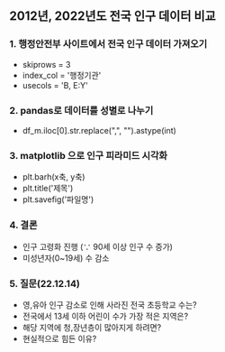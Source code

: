 ## 2012년, 2022년도 전국 인구 데이터 비교

### 1. 행정안전부 사이트에서 전국 인구 데이터 가져오기
  + skiprows = 3
  + index_col = '행정기관'
  + usecols = 'B, E:Y'
  
### 2. pandas로 데이터를 성별로 나누기
  + df_m.iloc[0].str.replace(",", "").astype(int)
 
### 3. matplotlib 으로 인구 피라미드 시각화
  + plt.barh(x축, y축)
  + plt.title('제목')
  + plt.savefig('파일명')

### 4. 결론
  + 인구 고령화 진행 (∵ 90세 이상 인구 수 증가)
  + 미성년자(0~19세) 수 감소

### 5. 질문(22.12.14)
  + 영,유아 인구 감소로 인해 사라진 전국 초등학교 수는?
  + 전국에서 13세 이하 어린이 수가 가장 적은 지역은?
  + 해당 지역에 청,장년층이 많아지게 하려면?
  + 현실적으로 힘든 이유?
